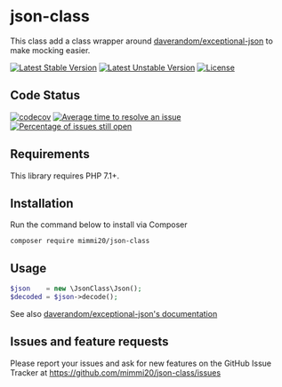 # json-class

This class add a class wrapper around [daverandom/exceptional-json](https://github.com/DaveRandom/ExceptionalJSON) to make mocking easier.

[![Latest Stable Version](https://poser.pugx.org/mimmi20/json-class/v/stable?format=flat-square)](https://packagist.org/packages/mimmi20/json-class)
[![Latest Unstable Version](https://poser.pugx.org/mimmi20/json-class/v/unstable?format=flat-square)](https://packagist.org/packages/mimmi20/json-class)
[![License](https://poser.pugx.org/mimmi20/json-class/license?format=flat-square)](https://packagist.org/packages/mimmi20/json-class)

## Code Status

[![codecov](https://codecov.io/gh/mimmi20/json-class/branch/master/graph/badge.svg)](https://codecov.io/gh/mimmi20/json-class)
[![Average time to resolve an issue](http://isitmaintained.com/badge/resolution/mimmi20/json-class.svg)](http://isitmaintained.com/project/mimmi20/json-class "Average time to resolve an issue")
[![Percentage of issues still open](http://isitmaintained.com/badge/open/mimmi20/json-class.svg)](http://isitmaintained.com/project/mimmi20/json-class "Percentage of issues still open")


## Requirements

This library requires PHP 7.1+.

## Installation

Run the command below to install via Composer

```shell
composer require mimmi20/json-class
```

## Usage

```php
$json    = new \JsonClass\Json();
$decoded = $json->decode();
```

See also [daverandom/exceptional-json's documentation](https://raw.githubusercontent.com/DaveRandom/ExceptionalJSON/master/readme.md)

## Issues and feature requests

Please report your issues and ask for new features on the GitHub Issue Tracker
at https://github.com/mimmi20/json-class/issues
